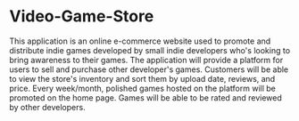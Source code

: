 # Video-Game-Store
This application is an online e-commerce website used to promote and distribute indie games developed by small indie developers who's looking to bring awareness to their games. The application will provide a platform for users to sell and purchase other developer's games. Customers will be able to view the store's inventory and sort them by upload date, reviews, and price. Every week/month, polished games hosted on the platform will be promoted on the home page. Games will be able to be rated and reviewed by other developers. 

